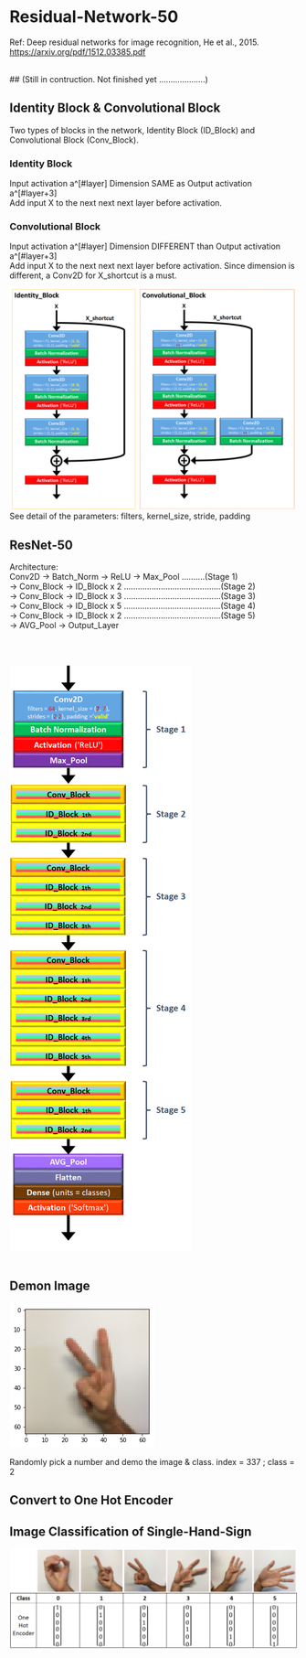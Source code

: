 # Residual-Network-50
Ref: Deep residual networks for image recognition, He et al., 2015. https://arxiv.org/pdf/1512.03385.pdf <br />


<br />
## (Still in contruction. Not finished yet ....................)
<br />





## Identity Block & Convolutional Block
Two types of blocks in the network, Identity Block (ID_Block) and Convolutional Block (Conv_Block).

### Identity Block
Input activation a^[#layer]  Dimension SAME as Output activation a^[#layer+3]  
Add input X to the next next next layer before activation.

### Convolutional Block
Input activation a^[#layer]  Dimension DIFFERENT than Output activation a^[#layer+3]  
Add input X to the next next next layer before activation. Since dimension is different, a Conv2D for X_shortcut is a must.
  
  
![](images/identity_block_convolutional_block.png)  
See detail of the parameters: filters, kernel_size, stride, padding


## ResNet-50
Architecture:  
Conv2D -> Batch_Norm -> ReLU -> Max_Pool  ..........(Stage 1)  
 -> Conv_Block -> ID_Block x 2  ..........................................(Stage 2)  
 -> Conv_Block -> ID_Block x 3  ..........................................(Stage 3)  
 -> Conv_Block -> ID_Block x 5  ..........................................(Stage 4)  
 -> Conv_Block -> ID_Block x 2  ..........................................(Stage 5)  
 -> AVG_Pool -> Output_Layer
   
<br />
<br />


![](images/ResNet50_Architecture.png)
<br />
<br />

## Demon Image
![](images/DemoIamge_index337class2.png)
  
Randomly pick a number and demo the image & class.
index = 337 ; class = 2
<br />
  
## Convert to One Hot Encoder
## Image Classification of Single-Hand-Sign
![](images/sign_class.png)
